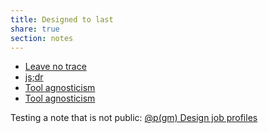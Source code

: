 ```yaml
---
title: Designed to last
share: true
section: notes
---
```


- [Leave no trace](Leave%20no%20trace.md)
- [js;dr](js;dr.md)
- [Tool agnosticism](../tool%20agnosticism.md)
- [Tool agnosticism](/tool-agnosticism)

Testing a note that is not public: [@p(gm) Design job profiles](../@p(gm)%20Design%20job%20profiles.md)